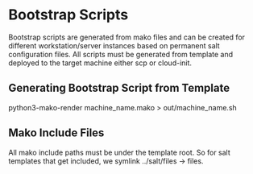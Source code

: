 # Bootstrap Scripts

Bootstrap scripts are generated from mako files and can be created for
different workstation/server instances based on permanent salt configuration
files. All scripts must be generated from template and deployed to the target
machine either scp or cloud-init.

## Generating Bootstrap Script from Template

python3-mako-render machine_name.mako > out/machine_name.sh

## Mako Include Files

All mako include paths must be under the template root. So for salt templates
that get included, we symlink ../salt/files -> files.

